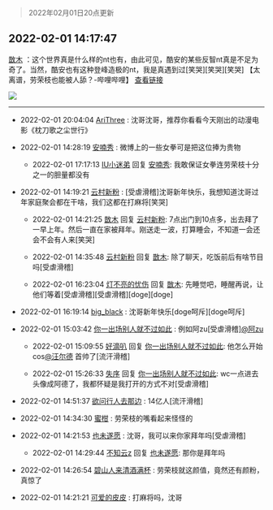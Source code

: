 > 2022年02月01日20点更新
<link rel="stylesheet" href="https://cdn.jsdelivr.net/gh/taotie6/sampleJSON@main/css/photo_show.css">
<meta name="referrer" content="no-referrer" />


 ## 2022-02-01 14:17:47 

 [㪚木](https://www.coolapk.com/feed/33242467?shareKey=ZjcwMTI5MzU0Zjc5NjFmOTIxYzU~) ：这个世界真是什么样的nt也有，由此可见，酷安的某些反智nt真是不足为奇了。当然，酷安也有这种登峰造极的nt，我是真遇到过[笑哭][笑哭][笑哭]
【太离谱，劳荣枝也能被人舔？-哔哩哔哩】 <a class="feed-link-url" href="https://b23.tv/mJs4Pru" title="https://b23.tv/mJs4Pru" target="_blank" rel="nofollow">查看链接</a> 

<div class="album">
<img class="img-item" src="https://image.coolapk.com/feed/2019/0507/23/1081091_4586_1095@230x167.gif" />
</div>

 ------- 

- 2022-02-01 20:04:04 [AriThree](uid=1560115) : 沈哥沈哥，推荐你看看今天刚出的动漫电影《枕刀歌之尘世行》 

- 2022-02-01 14:28:19 [安喃秀](uid=2237599) : 微博上的一些女拳可是把这位捧为贵物 

    - 2022-02-01 17:17:13 [IU小迷弟](uid=2571083) 回复 [安喃秀](uid=2237599): 我敢保证女拳连劳荣枝十分之一的胆量都没有 

- 2022-02-01 14:19:21 [云村新粉](uid=809098) : [受虐滑稽]沈哥新年快乐，我想知道沈哥过年家庭聚会都在干啥，我们这都在打麻将[笑哭] 

    - 2022-02-01 14:21:25 [㪚木](uid=1081091) 回复 [云村新粉](uid=809098): 7点出门到10点多，出去拜了一早上年。然后一直在家被拜年。刚送走一波，打算睡会，不知道一会还会不会有人来[笑哭] 

    - 2022-02-01 14:35:48 [云村新粉](uid=809098) 回复 [㪚木](uid=1081091): 除了聊天，吃饭前后有啥节目吗[受虐滑稽] 

    - 2022-02-01 16:23:04 [灯不亮的忧伤](uid=2715037) 回复 [㪚木](uid=1081091): 先睡觉吧，睡醒再说，让他们等着[受虐滑稽][受虐滑稽][doge][doge] 

- 2022-02-01 16:19:14 [big_black](uid=3256529) : 沈哥新年快乐[doge呵斥][doge呵斥] 

- 2022-02-01 15:03:42 [你一出场别人就不过如此](uid=2538561) : 例如阿zu[受虐滑稽]<a class="feed-link-uname" href="/u/阿zu">@阿zu</a> 

    - 2022-02-01 15:09:55 [好滴叭](uid=5526219) 回复 [你一出场别人就不过如此](uid=2538561): 他怎么开始cos<a class="feed-link-uname" href="/u/汪尔德">@汪尔德</a> 首帅了[流汗滑稽] 

    - 2022-02-01 15:26:33 [失序](uid=1009107) 回复 [你一出场别人就不过如此](uid=2538561): wc一点进去头像成阿德了，我都怀疑是我打开的方式不对[受虐滑稽] 

- 2022-02-01 14:51:37 [欲问行人去那边](uid=826969) : 14亿人[流汗滑稽] 

- 2022-02-01 14:34:30 [蜜柑](uid=1097842) : 劳荣枝的嘴看起来怪怪的 

- 2022-02-01 14:21:53 [也未遂愿](uid=3056500) : 沈哥，我可以来你家拜年吗[受虐滑稽] 

    - 2022-02-01 14:29:44 [不知云z](uid=5657858) 回复 [也未遂愿](uid=3056500): 那你是拜年吗 

- 2022-02-01 14:26:54 [碧山人来清酒满杯](uid=3426296) : 劳荣枝就这颜值，竟然还有颜粉，真惊了 

- 2022-02-01 14:21:21 [可爱的皮皮](uid=2163021) : 打麻将吗，沈哥 

